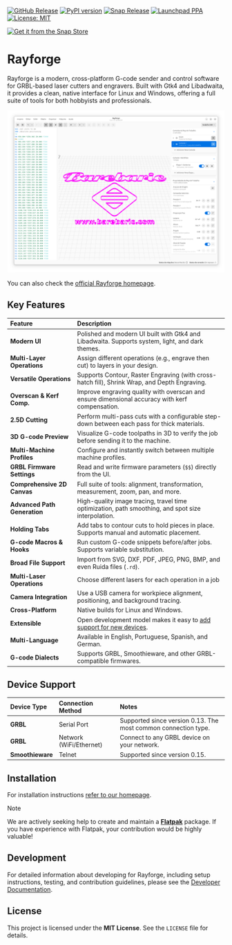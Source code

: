 [![GitHub Release](https://img.shields.io/github/release/barebaric/rayforge.svg?style=flat)](https://github.com/barebaric/rayforge/releases/)
[![PyPI version](https://img.shields.io/pypi/v/rayforge)](https://pypi.org/project/rayforge/)
[![Snap Release](https://snapcraft.io/rayforge/badge.svg)](https://snapcraft.io/rayforge)
[![Launchpad PPA](https://img.shields.io/badge/PPA-blue)](https://launchpad.net/~knipknap/+archive/ubuntu/rayforge)
[![License: MIT](https://img.shields.io/badge/License-MIT-yellow.svg)](https://opensource.org/licenses/MIT)

[![Get it from the Snap Store](https://snapcraft.io/en/light/install.svg)](https://snapcraft.io/rayforge)

# Rayforge

Rayforge is a modern, cross-platform G-code sender and control software for GRBL-based laser cutters and engravers. Built with Gtk4 and Libadwaita, it provides a clean, native interface for Linux and Windows, offering a full suite of tools for both hobbyists and professionals.

![Screenshot](website/content/docs/images/ss-main.png)

You can also check the [official Rayforge homepage](https://rayforge.org).

## Key Features

| Feature                      | Description                                                                                                      |
| :--------------------------- | :--------------------------------------------------------------------------------------------------------------- |
| **Modern UI**                | Polished and modern UI built with Gtk4 and Libadwaita. Supports system, light, and dark themes.                  |
| **Multi-Layer Operations**   | Assign different operations (e.g., engrave then cut) to layers in your design.                                   |
| **Versatile Operations**     | Supports Contour, Raster Engraving (with cross-hatch fill), Shrink Wrap, and Depth Engraving.                    |
| **Overscan & Kerf Comp.**    | Improve engraving quality with overscan and ensure dimensional accuracy with kerf compensation.                  |
| **2.5D Cutting**             | Perform multi-pass cuts with a configurable step-down between each pass for thick materials.                     |
| **3D G-code Preview**        | Visualize G-code toolpaths in 3D to verify the job before sending it to the machine.                             |
| **Multi-Machine Profiles**   | Configure and instantly switch between multiple machine profiles.                                                |
| **GRBL Firmware Settings**   | Read and write firmware parameters (`$$`) directly from the UI.                                                  |
| **Comprehensive 2D Canvas**  | Full suite of tools: alignment, transformation, measurement, zoom, pan, and more.                                |
| **Advanced Path Generation** | High-quality image tracing, travel time optimization, path smoothing, and spot size interpolation.               |
| **Holding Tabs**             | Add tabs to contour cuts to hold pieces in place. Supports manual and automatic placement.                       |
| **G-code Macros & Hooks**    | Run custom G-code snippets before/after jobs. Supports variable substitution.                                    |
| **Broad File Support**       | Import from SVG, DXF, PDF, JPEG, PNG, BMP, and even Ruida files (`.rd`).                                         |
| **Multi-Laser Operations**   | Choose different lasers for each operation in a job                                                              |
| **Camera Integration**       | Use a USB camera for workpiece alignment, positioning, and background tracing.                                   |
| **Cross-Platform**           | Native builds for Linux and Windows.                                                                             |
| **Extensible**               | Open development model makes it easy to [add support for new devices](website/content/docs/developer/driver.md). |
| **Multi-Language**           | Available in English, Portuguese, Spanish, and German.                                                           |
| **G-code Dialects**          | Supports GRBL, Smoothieware, and other GRBL-compatible firmwares.                                                |

## Device Support

| Device Type      | Connection Method       | Notes                                                          |
| :--------------- | :---------------------- | :------------------------------------------------------------- |
| **GRBL**         | Serial Port             | Supported since version 0.13. The most common connection type. |
| **GRBL**         | Network (WiFi/Ethernet) | Connect to any GRBL device on your network.                    |
| **Smoothieware** | Telnet                  | Supported since version 0.15.                                  |

## Installation

For installation instructions [refer to our homepage](https://rayforge.org/docs/0.22/getting-started/installation.html).

> [!NOTE]
> We are actively seeking help to create and maintain a **[Flatpak](flatpak/)** package.
> If you have experience with Flatpak, your contribution would be highly valuable!

## Development

For detailed information about developing for Rayforge, including setup instructions,
testing, and contribution guidelines, please see the
[Developer Documentation](https://rayforge.org/docs/latest/developer/getting-started/).

## License

This project is licensed under the **MIT License**. See the `LICENSE` file for details.
